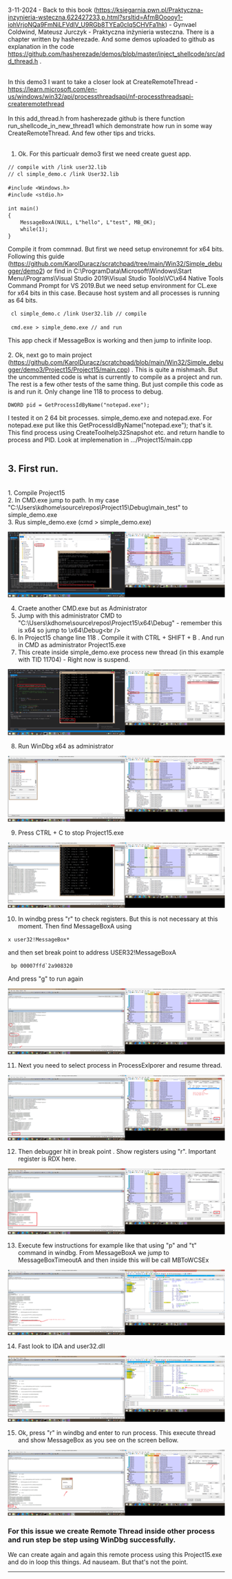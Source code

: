 3-11-2024 - Back to this book (https://ksiegarnia.pwn.pl/Praktyczna-inzynieria-wsteczna,622427233,p.html?srsltid=AfmBOoooy1-iohVrjoNQa9FmNiLFVdlV_U9RGb8TYEa0cIq5CHVFa1hk) - Gynvael Coldwind, Mateusz Jurczyk - Praktyczna inżynieria wsteczna. There is a chapter written by hasherezade. And some demos uploaded to github as explanation in the code https://github.com/hasherezade/demos/blob/master/inject_shellcode/src/add_thread.h . <br /><br />

In this demo3 I want to take a closer look at CreateRemoteThread - https://learn.microsoft.com/en-us/windows/win32/api/processthreadsapi/nf-processthreadsapi-createremotethread
<br /><br />
In this add_thread.h from hasherezade github is there function run_shellcode_in_new_thread1 which demonstrate how run in some way CreateRemoteThread. And few other tips and tricks.
<br /><br />
1. Ok. For this particualr demo3 first we need create guest app.
```
// compile with /link user32.lib
// cl simple_demo.c /link User32.lib

#include <Windows.h>
#include <stdio.h>

int main()
{
	MessageBoxA(NULL, L"hello", L"test", MB_OK);
	while(1);
}
```
Compile it from commnad. But first we need setup environemnt for x64 bits. Following this guide (https://github.com/KarolDuracz/scratchpad/tree/main/Win32/Simple_debugger/demo2) or find in C:\ProgramData\Microsoft\Windows\Start Menu\Programs\Visual Studio 2019\Visual Studio Tools\VC\x64 Native Tools Command Prompt for VS 2019.But we need setup environment for CL.exe for x64 bits in this case. Because host system and all processes is running as 64 bits.
```
 cl simple_demo.c /link User32.lib // compile

 cmd.exe > simple_demo.exe // and run
```
This app check if MessageBox is working and then jump to infinite loop.
<br /><br />
2. Ok, next go to main project (https://github.com/KarolDuracz/scratchpad/blob/main/Win32/Simple_debugger/demo3/Project15/Project15/main.cpp) . This is quite a mishmash. But the uncommented code is what is currently to compile as a project and run. The rest is a few other tests of the same thing. But just compile this code as is and run it. Only change line 118 to process to debug. 
```
DWORD pid = GetProcessIdByName("notepad.exe");
```
I tested it on 2 64 bit processes. simple_demo.exe and notepad.exe. For notepad.exe put like this GetProcessIdByName("notepad.exe"); that's it. This find process using CreateToolhelp32Snapshot etc. and return handle to process and PID. Look at implemenation in .../Project15/main.cpp
<br /><br />
<h2>3. First run.</h2>
<br />
1. Compile Project15<br />
2. In CMD.exe jump to path. In my case "C:\Users\kdhome\source\repos\Project15\Debug\main_test" to simple_demo.exe<br />
3. Rus simple_demo.exe (cmd > simple_demo.exe)<br />

![dump](https://github.com/KarolDuracz/scratchpad/blob/main/Win32/Simple_debugger/demo3/pics/screen%201%20-%20run%20as%20admin%20simple_demo%20exe.png?raw=true)

4. Craete another CMD.exe but as Administrator <br />
5. Jump with this administrator CMD to "C:\Users\kdhome\source\repos\Project15\x64\Debug" - remember this is x64 so jump to \x64\Debug\<br />
6. In Project15 change line 118 . Compile it with CTRL + SHIFT + B . And run in CMD as administrator Project15.exe<br />
7. This create inside simple_demo.exe process new thread (in this example with TID 11704) - Right now is suspend.<br />

![dump](https://github.com/KarolDuracz/scratchpad/blob/main/Win32/Simple_debugger/demo3/pics/screen%202%20-%20create%20remote%20thread.png?raw=true)

8. Run WinDbg x64 as administrator<br />

![dump](https://github.com/KarolDuracz/scratchpad/blob/main/Win32/Simple_debugger/demo3/pics/3%20-run%20windbg.png?raw=true)

9. Press CTRL + C to stop Project15.exe<br />

![dump](https://github.com/KarolDuracz/scratchpad/blob/main/Win32/Simple_debugger/demo3/pics/4%20-%20CTRL%20V%20to%20stop%20project15%20exe.png?raw=true)

10. In windbg press "r" to check registers. But this is not necessary at this moment. Then find MessageBoxA using <br />

```
x user32!MessageBox*
```

and then set break point to address USER32!MessageBoxA 

```
 bp 00007ffd`2a908320
```
And press "g" to run again<br />

![dump](https://github.com/KarolDuracz/scratchpad/blob/main/Win32/Simple_debugger/demo3/pics/5%20-%20run%20g.png?raw=true)

11. Next you need to select process in ProcessExlporer and resume thread. 

![dump](https://github.com/KarolDuracz/scratchpad/blob/main/Win32/Simple_debugger/demo3/pics/6%20-%20cd.png?raw=true)

12. Then debugger hit in break point . Show registers using "r". Important register is RDX here.

![dump](https://github.com/KarolDuracz/scratchpad/blob/main/Win32/Simple_debugger/demo3/pics/7%20-%20when%20hit%20bp%20look%20like%20that.png?raw=true)

13. Execute few instructions for example like that using "p" and "t" command in windbg. From MessageBoxA we jump to MessageBoxTimeoutA and then inside this will be call    MBToWCSEx

![dump](https://github.com/KarolDuracz/scratchpad/blob/main/Win32/Simple_debugger/demo3/pics/8%20-%20ida%201.png?raw=true)

14. Fast look to IDA and user32.dll

![dump](https://github.com/KarolDuracz/scratchpad/blob/main/Win32/Simple_debugger/demo3/pics/9%20-%20cd.png?raw=true)

15. Ok, press "r" in windbg and enter to run process. This execute thread and show MessageBox as you see on the screen bellow.

![dump](https://github.com/KarolDuracz/scratchpad/blob/main/Win32/Simple_debugger/demo3/pics/10%20-%20press%20g%20and%20enter%20and%20get%20message%20box.png?raw=true)

<h3>For this issue we create Remote Thread inside other process and run step be step using WinDbg successfully.</h3>
We can create again and again this remote process using this Project15.exe and do in loop this things. Ad nauseam. But that's not the point.
<hr>
